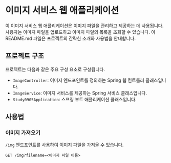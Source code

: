 # 이미지 서비스 웹 애플리케이션

이 이미지 서비스 웹 애플리케이션은 이미지 파일을 관리하고 제공하는 데 사용됩니다. 사용자는 이미지 파일을 업로드하고 이미지 파일의 목록을 조회할 수 있습니다. 이 README.md 파일은 프로젝트의 간략한 소개와 사용법을 안내합니다.

## 프로젝트 구조

프로젝트는 다음과 같은 주요 구성 요소로 구성됩니다.

- `ImageController`: 이미지 엔드포인트를 정의하는 Spring 웹 컨트롤러 클래스입니다.
- `ImageService`: 이미지 서비스를 제공하는 Spring 서비스 클래스입니다.
- `Study0905Application`: 스프링 부트 애플리케이션 클래스입니다.

## 사용법

### 이미지 가져오기

`/img` 엔드포인트를 사용하여 이미지 파일을 가져올 수 있습니다.

```http
GET /img?filename=<이미지 파일 이름>
